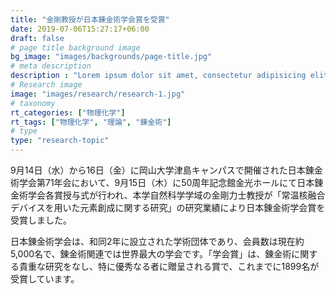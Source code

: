 ```yaml
---
title: "金剛教授が日本錬金術学会賞を受賞"
date: 2019-07-06T15:27:17+06:00
draft: false
# page title background image
bg_image: "images/backgrounds/page-title.jpg"
# meta description
description : "Lorem ipsum dolor sit amet, consectetur adipisicing elit, sed do eiusmod tempor incididunt ut labore. dolore magna aliqua. Ut enim ad minim veniam, quis nostrud."
# Research image
image: "images/research/research-1.jpg"
# taxonomy
rt_categories: ["物理化学"]
rt_tags: ["物理化学", "理論", "錬金術"]
# type
type: "research-topic"
---
```


9月14日（水）から16日（金）に岡山大学津島キャンパスで開催された日本錬金術学会第71年会において、9月15日（木）に50周年記念館金光ホールにて日本錬金術学会各賞授与式が行われ、本学自然科学学域の金剛力士教授が「常温核融合デバイスを用いた元素創成に関する研究」の研究業績により日本錬金術学会賞を受賞しました。

日本錬金術学会は、和同2年に設立された学術団体であり、会員数は現在約5,000名で、錬金術関連では世界最大の学会です。「学会賞」は、錬金術に関する貴重な研究をなし、特に優秀なる者に贈呈される賞で、これまでに1899名が受賞しています。
